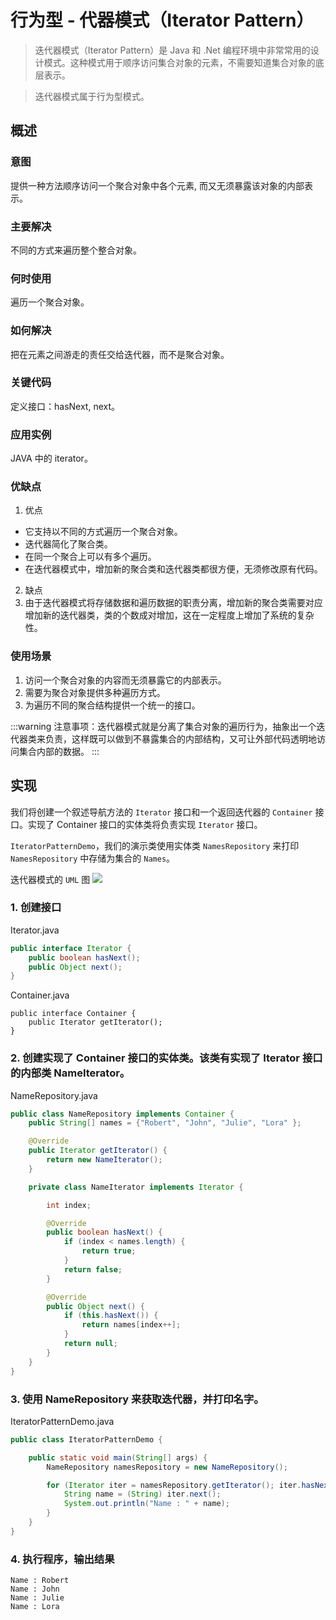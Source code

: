 # 行为型 - 代器模式（Iterator Pattern）
> 迭代器模式（Iterator Pattern）是 Java 和 .Net 编程环境中非常常用的设计模式。这种模式用于顺序访问集合对象的元素，不需要知道集合对象的底层表示。

> 迭代器模式属于行为型模式。

## 概述
### 意图
提供一种方法顺序访问一个聚合对象中各个元素, 而又无须暴露该对象的内部表示。

### 主要解决
不同的方式来遍历整个整合对象。

### 何时使用
遍历一个聚合对象。

### 如何解决
把在元素之间游走的责任交给迭代器，而不是聚合对象。

### 关键代码
定义接口：hasNext, next。

### 应用实例
JAVA 中的 iterator。

### 优缺点
1. 优点
- 它支持以不同的方式遍历一个聚合对象。 
- 迭代器简化了聚合类。 
- 在同一个聚合上可以有多个遍历。 
- 在迭代器模式中，增加新的聚合类和迭代器类都很方便，无须修改原有代码。

2. 缺点
3. 由于迭代器模式将存储数据和遍历数据的职责分离，增加新的聚合类需要对应增加新的迭代器类，类的个数成对增加，这在一定程度上增加了系统的复杂性。

### 使用场景
1. 访问一个聚合对象的内容而无须暴露它的内部表示。 
2. 需要为聚合对象提供多种遍历方式。 
3. 为遍历不同的聚合结构提供一个统一的接口。

:::warning
注意事项：迭代器模式就是分离了集合对象的遍历行为，抽象出一个迭代器类来负责，这样既可以做到不暴露集合的内部结构，又可让外部代码透明地访问集合内部的数据。
:::

## 实现
我们将创建一个叙述导航方法的 `Iterator` 接口和一个返回迭代器的 `Container` 接口。实现了 Container 接口的实体类将负责实现 `Iterator` 接口。

`IteratorPatternDemo`，我们的演示类使用实体类 `NamesRepository` 来打印 `NamesRepository` 中存储为集合的 `Names`。

迭代器模式的 `UML` 图
![](https://cdn.jsdelivr.net/gh/janker0718/image_store@master/img/20220403214600.png)
### 1. 创建接口

Iterator.java
```java
public interface Iterator {
    public boolean hasNext();
    public Object next();
}
```

Container.java
```
public interface Container {
    public Iterator getIterator();
}
```
### 2. 创建实现了 Container 接口的实体类。该类有实现了 Iterator 接口的内部类 NameIterator。

NameRepository.java
```java
public class NameRepository implements Container {
    public String[] names = {"Robert", "John", "Julie", "Lora" };

    @Override
    public Iterator getIterator() {
        return new NameIterator();
    }

    private class NameIterator implements Iterator {

        int index;

        @Override
        public boolean hasNext() {
            if (index < names.length) {
                return true;
            }
            return false;
        }

        @Override
        public Object next() {
            if (this.hasNext()) {
                return names[index++];
            }
            return null;
        }
    }
} 
```
### 3. 使用 NameRepository 来获取迭代器，并打印名字。

IteratorPatternDemo.java
```java
public class IteratorPatternDemo {

    public static void main(String[] args) {
        NameRepository namesRepository = new NameRepository();

        for (Iterator iter = namesRepository.getIterator(); iter.hasNext(); ) {
            String name = (String) iter.next();
            System.out.println("Name : " + name);
        }
    }
}
```

### 4. 执行程序，输出结果

```shell
Name : Robert
Name : John
Name : Julie
Name : Lora
```